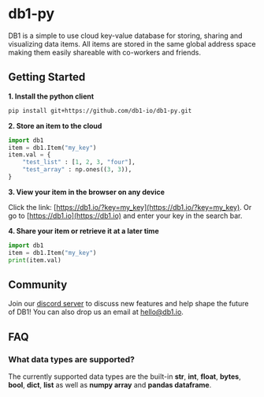 # db1-py

DB1 is a simple to use cloud key-value database for storing, sharing and visualizing data items. All items are stored in the same global address space making them easily shareable with co-workers  and friends.


## Getting Started

**1. Install the python client**

~~~bash
pip install git+https://github.com/db1-io/db1-py.git
~~~


**2. Store an item to the cloud**

~~~python
import db1 
item = db1.Item("my_key")  
item.val = {
    "test_list" : [1, 2, 3, "four"],
    "test_array" : np.ones((3, 3)),
}
~~~


**3. View your item in the browser on any device**

Click the link: [https://db1.io/?key=my_key](https://db1.io/?key=my_key). Or go to [https://db1.io](https://db1.io) and enter your key in the search bar.


**4. Share your item or retrieve it at a later time**
~~~python
import db1 
item = db1.Item("my_key")  
print(item.val)
~~~


## Community

Join our [discord server](https://discord.gg/xRrYZhCbx4) to discuss new features and help shape the future of DB1! You can also drop us an email at [hello@db1.io](mailto:hello@db1.io).



## FAQ

### What data types are supported?
The currently supported data types are the built-in **str**, **int**, **float**, **bytes**, **bool**, **dict**, **list** as well as **numpy array** and **pandas dataframe**.

